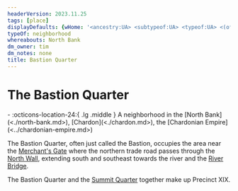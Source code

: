 ```yaml
---
headerVersion: 2023.11.25
tags: [place]
displayDefaults: {wHome: '<ancestry:UA> <subtypeof:UA> <typeof:UA> <(of )primary> <home:3Fq>'}
typeOf: neighborhood
whereabouts: North Bank
dm_owner: tim
dm_notes: none
title: Bastion Quarter
---
```

# The Bastion Quarter
<div class="grid cards ext-narrow-margin ext-one-column" markdown>
-    :octicons-location-24:{ .lg .middle } A neighborhood in the [North Bank](<./north-bank.md>), [Chardon](<./chardon.md>), the [Chardonian Empire](<../chardonian-empire.md>)  
</div>


The Bastion Quarter, often just called the Bastion, occupies the area near the [Merchant's Gate](<./trade-gate-chardon.md>) where the northern trade road passes through the [North Wall](<./north-wall-chardon.md>), extending south and southeast towards the river and the [River Bridge](<./river-bridge-chardon.md>). 

The Bastion Quarter and the [Summit Quarter](<./summit-quarter.md>) together make up Precinct XIX. 